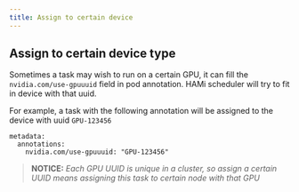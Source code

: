 ```yaml
---
title: Assign to certain device
---
```


## Assign to certain device type

Sometimes a task may wish to run on a certain GPU, it can fill the `nvidia.com/use-gpuuuid` field in pod annotation. HAMi scheduler will try to fit in device with that uuid.

For example, a task with the following annotation will be assigned to the device with uuid `GPU-123456`

```
metadata:
  annotations:
    nvidia.com/use-gpuuuid: "GPU-123456"
```

> **NOTICE:** *Each GPU UUID is unique in a cluster, so assign a certain UUID means assigning this task to certain node with that GPU*